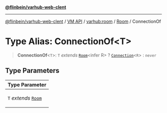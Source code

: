 [**@flinbein/varhub-web-clent**](../../../../../README.md)

***

[@flinbein/varhub-web-clent](../../../../../README.md) / [VM API](../../../../README.md) / [varhub:room](../../../README.md) / [Room](../README.md) / ConnectionOf

# Type Alias: ConnectionOf\<T\>

> **ConnectionOf**\<`T`\>: `T` *extends* [`Room`](../../../interfaces/Room.md)\<infer R\> ? [`Connection`](../../../interfaces/Connection.md)\<`R`\> : `never`

## Type Parameters

<table>
<thead>
<tr>
<th>Type Parameter</th>
</tr>
</thead>
<tbody>
<tr>
<td>

`T` *extends* [`Room`](../../../interfaces/Room.md)

</td>
</tr>
</tbody>
</table>
